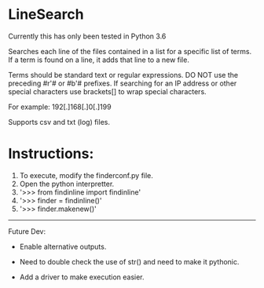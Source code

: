 # LineSearch 

Currently this has only been tested in Python 3.6

Searches each line of the files contained in a list for a specific list of terms.  If a term is found on a line, it adds that line to a new file.

Terms should be standard text or regular expressions.  DO NOT use the preceding #r'# or #b'# prefixes.  If searching for an IP address or other special characters use brackets[] to wrap special characters.

For example: 192[.]168[.]0[.]199

Supports csv and txt (log) files.

# Instructions:

1. To execute, modify the finderconf.py file.
2. Open the python interpretter.
3. '>>> from findinline import findinline'
4. '>>> finder = findinline()'
5. '>>> finder.makenew()'

-----

Future Dev:

* Enable alternative outputs.

* Need to double check the use of str() and need to make it pythonic.

* Add a driver to make execution easier.
